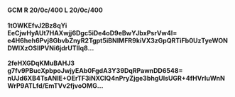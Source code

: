 #### GCM R 20/0c/400 L 20/0c/400
**1tOWKEfvJ2Bz8qYi**<br/>**EeCjwHyAUt7HAXwjj6Dgc5iDe4oD9eBwYJbxPsrVw4I=**<br/>**e4H6heh6Pvj8GbvbZnyR2Tgpt5iBNIMFR9kiVX3zGpQRTiFb0UzTyeWONDWIXzOSIIPVNi6jdrUTIIq8...**<br/><br/>
**2feHXGDqKMuBAHJ3**<br/>**g7fv9PBucXpbpoJwjyEAb0FgdA3Y39DqRPawnDD6548=**<br/>**nUJd6XB4TsANIE+OErTF3iNXClQ4nPryZjge3bhgUIsUGR+4fHVrIuWnNWrP9ATLfd/EmTVv2fjvoOMG...**